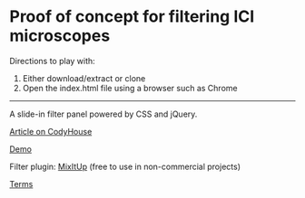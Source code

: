 Proof of concept for filtering ICI microscopes
=========

Directions to play with: 

1. Either download/extract or clone
2. Open the index.html file using a browser such as Chrome


----

A slide-in filter panel powered by CSS and jQuery.

[Article on CodyHouse](http://codyhouse.co/gem/content-filter/)

[Demo](http://codyhouse.co/demo/content-filter/index.html)

Filter plugin: [MixItUp](https://github.com/patrickkunka/mixitup) (free to use in non-commercial projects)
 
[Terms](http://codyhouse.co/terms/)
